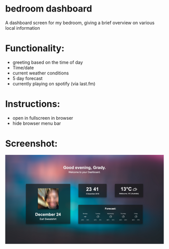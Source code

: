 # bedroom dashboard
A dashboard screen for my bedroom, giving a brief overview on various local information

# Functionality:
- greeting based on the time of day
- Time/date
- current weather conditions
- 5 day forecast
- currently playing on spotify (via last.fm)

# Instructions:
- open in fullscreen in browser
- hide browser menu bar

# Screenshot:
![Screenshot](Screenshot.png)
